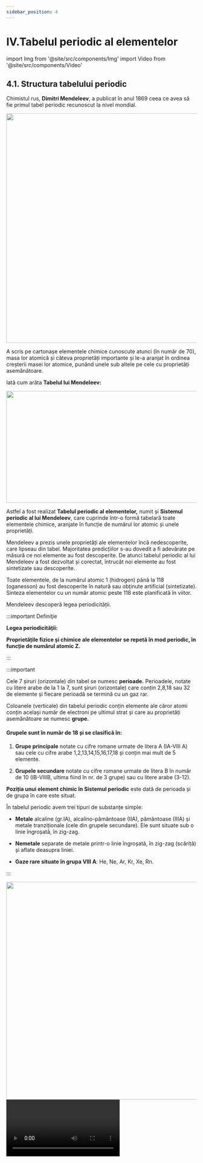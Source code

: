 ```yaml
---
sidebar_position: 4
---
```


# IV.Tabelul periodic al elementelor


import Img from '@site/src/components/Img'
import Video from '@site/src/components/Video'


## 4.1. Structura tabelului periodic


Chimistul rus, **Dimitri Mendeleev**, a publicat în anul 1869 ceea ce avea să fie primul tabel periodic recunoscut la nivel mondial. 



<Img className="img-responsive4" src="chimie/clasa7/capitolul4/4_1_Poza1_PozaMendeleev_vers2.jpg" lazy={false} width="1000" height="607" />

A scris pe cartonașe elementele chimice cunoscute atunci (în număr de 70), masa lor atomică și câteva proprietăți importante și le-a aranjat în ordinea creșterii masei lor atomice, punând unele sub altele pe cele cu proprietăți asemănătoare. 

Iată cum arăta **Tabelul lui Mendeleev:**

<Img className="img-responsive4" src="chimie/clasa7/capitolul4/4_1_Poza2_PozaTabeluluiInitialAlLuiMendeleev_vers2.jpg" lazy={false} width="1000" height="296" />




Astfel a fost realizat **Tabelul periodic al elementelor,** numit și **Sistemul periodic al lui Mendeleev**, care cuprinde într-o formă tabelară toate elementele chimice, aranjate în funcție de numărul lor atomic și unele proprietăți.
 
Mendeleev a prezis unele proprietăți ale elementelor încă nedescoperite, care lipseau din tabel. Majoritatea predicțiilor s-au dovedit a fi adevărate pe măsură ce noi elemente au fost descoperite. De atunci tabelul periodic al lui Mendeleev a fost dezvoltat și corectat, întrucât noi elemente au fost sintetizate sau descoperite.
 
Toate elementele, de la numărul atomic 1 (hidrogen) până la 118 (oganesson) au fost descoperite în natură sau obținute artificial (sintetizate). Sinteza elementelor cu un număr atomic peste 118 este planificată în viitor.

 
Mendeleev descoperă legea periodicității. 


:::important Definiţie

**Legea periodicității:** 

**Proprietățile fizice și chimice ale elementelor se repetă în mod periodic, în funcție de numărul atomic Z.**



:::


:::important

Cele 7 șiruri (orizontale) din tabel se numesc **perioade.** Perioadele, notate cu litere arabe de la 1 la 7, sunt șiruri (orizontale) care conțin 2,8,18 sau 32 de elemente și fiecare perioadă se termină cu un gaz rar.

Coloanele (verticale) din tabelul periodic conțin elemente ale căror atomi conțin același număr de electroni pe ultimul strat și care au proprietăți asemănătoare se numesc **grupe.**


#### Grupele sunt în număr de 18 și se clasifică în:

1)	**Grupe principale** notate cu cifre romane urmate de litera A (IA-VIII A) sau cele cu cifre arabe 1,2,13,14,15,16,17,18 și conțin mai mult de 5 elemente.

2)	**Grupele secundare** notate cu cifre romane urmate de litera B în număr de 10 (IB-VIIIB, ultima fiind în nr. de 3 grupe) sau cu litere arabe (3-12).



**Poziția unui element chimic în Sistemul periodic** este dată de perioada și de grupa în care este situat.

În tabelul periodic avem trei tipuri de substanțe simple:
- **Metale** alcaline (gr.IA), alcalino-pământoase (IIA), pământoase (IIIA) și metale tranziționale (cele din grupele secundare). Ele sunt situate sub o linie îngroșată, în zig-zag.

- **Nemetale** separate de metale printr-o linie îngroșată, în zig-zag (scăriță) și aflate deasupra liniei.


- **Gaze rare situate în grupa VIII A**: He, Ne, Ar, Kr, Xe, Rn.



:::



<Img className="img-responsive4" src="chimie/clasa7/capitolul4/4_1_Poza3_PozaTabeluluiPeriodicAlElementelor_vers2.jpg" width="1000" height="576" />




<Video src="https://www.youtube.com/embed/eg4LNOPWZkE" />


<br></br>
<br></br>



:::caution Temă

**Observă Tabelul periodic și răspunde la următoarele întrebări :**


1)	Care dintre elementele H, Cu, Mg, C, I, Na fac parte din perioada a 3-a?

2)	Care este legea după care s-a stabilit poziția elementelor în acest Tabel?

3)	Denumește metalele alcaline și nemetalele din grupa a VII A .

4)	Care este poziția în Sistemul periodic al următoarelor elemente: H, K, O, Al, F, Cu ?



5) Completează spațiile libere:

a) Savantul rus Mendeleev aranjează unele sub altele elemente cu ..................................................

b) Același șir (orizontal) cuprinde elementele chimice în ordinea crescătoare a ..................................................

c)	Tabelul periodic conține un număr de ........coloane, numite................... și un număr de ........ șiruri, numite ...............................




:::


<br></br>
<br></br>




## 4.2. Relația dintre structura atomului și poziția sa în Sistemul periodic.


Ce legătură observi între numărul grupei al fiecărui element și numărul de electroni de pe ultimul strat al atomilor respectivi?

Toți cei 8 atomi reprezentați se află în perioada a 2-a. Ce legătură observi între numărul perioadei și numărul de straturi ai fiecărui atom?


<Img className="img-responsive4" src="chimie/clasa7/capitolul4/4_2_Poza1_LegaturaIntreStructuraAtomSiPozitieInSistemulPeriodic_vers2.jpg" width="1000" height="743" />



:::important

**Numărul electronilor de pe ultimul strat al atomului este egal cu cifra unităților din numărul grupei în care se află elementul.**

**Numărul perioadei în care se află un element este egal cu numărul stratului în curs de completare (ultimul strat) din structura electronică a atomului acelui element.**



:::




<Video src="https://www.youtube.com/embed/BcuSzFLi6us" />


<br></br>
<br></br>

:::caution Problemă rezolvată

1) Un element are pe stratul 3(M)-6 electroni. Stabilește structura atomului și poziția acestuia în Sistemul periodic.

- Desenăm în mijloc nucleul.

- Urmează învelișul electronic punând pe stratul 1(K) : 2 ē, 2 (K) : 8 ē și 3(M) : 6 ē.

- Numărăm toți electronii = 16, deci Z = 16 = nr. ē = nr. p+ (îi punem în nucleu)

- Acest atom având 6 ē pe ultimul strat înseamnă că se află în grupa VIA (16).

- Acest atom având 3 straturi înseamnă că se află în perioada a 3-a.

- Căutăm în Sistemul periodic și vedem că este vorba de elementul S cu A=32. Calculăm nr. n<sup>0</sup> : N = A – Z = 32 – 16 = 16 n<sup>0</sup>, pe care îi punem în nucleu.


<Img className="img-responsive4" src="chimie/clasa7/capitolul4/4_2_Poza2_StructuraAtom_ProblemaModel1_vers2.jpg" width="1000" height="545" />


:::



:::caution Problemă rezolvată

2)	Un element are Z = 15 și A = 31. Reprezintă structura atomului și poziția lui în Sistemul periodic.

- Reprezentăm structura atomului.

Z = 17 = nr. ē = nr. p<sup>+</sup>

N = A – Z = 31 – 15 = 16 n<sup>0</sup>




- Urmează învelișul electronic punând pe stratul 1(K) : 2 ē, 2 (K) : 8 ē și 3(M) : 5 ē.

- Nr.grupei = VA(15) = nr. ē pe ultimul strat.

- Nr. perioadei = a 3-a = nr. de straturi.


<Img className="img-responsive4" src="chimie/clasa7/capitolul4/4_2_Poza3_StructuraAtom_ProblemaModel2_vers2.jpg" width="1000" height="599" />


<br></br>


<Video src="https://www.youtube.com/embed/fUulFvkzrSc" />






:::



<br></br>
<br></br>



## 4.3. Metale. Nemetale. Proprietăți.


**Metalele se diferențiază de nemetale pe baza unor proprietăți fizice și chimice generale și pe baza structurii electronice a ultimului strat.**


:::tip Experiment

**1.** Analiza proprietăților fizice ale metalelor 

:::

<Video src="https://www.youtube.com/embed/cilxHIFwh5o" />



**Materiale necesare:** clește metalic, pahar Berzelius cu apă, spirtieră, circuit electric cu baterie, fire și bec, obiecte metalice(Cu, Fe, Al, Zn, Pb, Au, Ag, Hg, Mg), lumânare.

:::warning

Atenție! Mercurul este extrem de toxic ! Nu inhala vaporii săi! Nu îl atinge și nu il gusta! 
  
:::


**Descrierea experimentului:** 

- Observă pentru fiecare metal o serie de proprietăți fizice: culoare, stare de agregare, aspect, plasticitate (ușurința cu care se deformează), duritate (rezistența la rupere).

- Notează în tabel densitățile metalelor (vezi anexă manual).

- Notează în tabel temperaturile lor de topire (vezi anexă manual).

- Verifică conductibilitatea lor electrică cu ajutorul circuitului în care se intercalezi diferitele metale.

- Verifică conductibilitatea lor termică, încălzind corpul metalic pe care ai picurat bobițe de ceară, la un capăt în flacăra unei spirtiere. 


<Video src="https://www.youtube.com/embed/fZ2WRoAQCow" />



<br></br>


:::warning Atenție
Acest experiment se efectuează numai în prezența unui adult!

Când lucrezi cu surse de foc ai grijă să ai părul strâns și să nu porți haine cu mâneci largi!

:::


<br></br>




- Completează tabelul următor


<Img className="img-responsive4" src="chimie/clasa7/capitolul4/4_3_Poza1_TabelDate_Experimentul1_vers2.jpg" width="1000" height="491" />




:::important

**Proprietățile generale ale metalelor:**

- Sunt solide (cu excepția mercurului)

- Au luciu metalic

- Gri-argintii (cu excepția Cu - arămiu și Au - auriu)

- Conductoare termice (permit trecerea căldurii prin ele de la capătul încălzit spre cel neîncălzit, fără deplasare de substanță)

- Conductoare electrice (permit trecerea curentului electric prin ele)

- Marea majoritate a metalelor au temperaturi de topire ridicate

- Marea majoritate a metalelor au densități ridicate

- Sunt maleabile (pot fi trase în foi) și ductile (pot fi trase în fire)

- Insolubile în apă

- Solubile unele în altele în topitură, formând aliaje.


:::


:::note Observaţie

Aliajele sunt amestecuri omogene de metale sau metale cu nemetale, fiind obținute prin amestecarea lor în stare topită. 

Cele mai cunoscute aliaje sunt: 

- fonta (Fe + 1,7-5% C);

- oțelul(Fe + 0,3-2% C);

- alama (Cu-Zn);

- bronzul (Cu-Sn);

- aliaj de lipit metale (Pb-Sn);

- duraluminiul (Al-Cu-Mg-Mn) etc.
  

:::




<Video src="https://www.youtube.com/embed/IFVwokN0_UI" />






<br></br>
<br></br>








:::tip Experiment

**2.** Analiza proprietăților fizice ale nemetalelor 

:::

<Video src="https://www.youtube.com/embed/0bgXM5ZIAj4" />



**Materiale necesare:** pahar Berzelius cu apă, circuit electric cu baterie, fire și bec, nemetale: oxigen, azot, sulf, carbon (grafit, diamant), clor, iod, brom.

:::warning

Atenție! Clorul, bromul şi iodul sunt substanţe toxice şi iritante pentru plămâni ! Nu inhala vaporii lor! Nu le atinge și nu le gusta! 
  
:::




**Descrierea experimentului:** 


- Observă pentru fiecare nemetal o serie de proprietăți fizice: culoare, stare de agregare, aspect, plasticitate (ușurința cu care se deformează), duritate (rezistența la rupere).

- Notează în tabel temperaturile lor de topire și densitățile lor.

- Verifică conductibilitatea lor electrică cu ajutorul circuitului în care se intercalează diferitele nemetale solide.

- Completează tabelul următor



<Img className="img-responsive4" src="chimie/clasa7/capitolul4/4_3_Poza2_TabelDate_Experimentul2_vers2.jpg" width="1000" height="521" />




:::important

**Proprietățile generale ale nemetalelor:**

- Sunt solide (iod, carbon, sulf, fosfor, siliciu), lichide (bromul) și gazoase (hidrogen, oxigen, azot, fluor, clor).

- Nu au luciu (cu excepția diamantului, grafitului și iodului).

- Incolore sau divers colorate.

- Izolatoare termice (cu excepția diamantului) și electrice (cu excepția grafitului).

- Nu sunt maleabile și ductile.
 
- Multe nemetale au temperaturi de topire foarte mici (cu excepția diamantului).

- Multe nemetale au densități mici.

- Insolubile în apă (cu excepția oxigenului, azotului și clorului).

- Nemetalele solide sunt casante (se sparg).


:::




<br></br>
<br></br>





## 4.4. Sinteză recapitulativă - Tabelul periodic al elementelor




:::important

**Legea periodicității:** 

**Proprietățile fizice și chimice ale elementelor se repetă în mod periodic, în funcție de numărul atomic Z.**



Cele 7 șiruri (orizontale) din tabel se numesc **perioade.** Perioadele, notate cu litere arabe de la 1 la 7, sunt șiruri (orizontale) care conțin 2,8,18 sau 32 de elemente și fiecare perioadă se termină cu un gaz rar.

Coloanele (verticale) din tabelul periodic conțin elemente ale căror atomi conțin același număr de electroni pe ultimul strat și care au proprietăți asemănătoare se numesc **grupe.**


#### Grupele sunt în număr de 18 și se clasifică în:

1)	**Grupe principale** notate cu cifre romane urmate de litera A (IA-VIII A) sau cele cu cifre arabe 1,2,13,14,15,16,17,18 și conțin mai mult de 5 elemente.

2)	**Grupele secundare** notate cu cifre romane urmate de litera B în număr de 10 (IB-VIIIB, ultima fiind în nr. de 3 grupe) sau cu litere arabe (3-12).




<br></br>


**Poziția unui element chimic în Sistemul periodic** este dată de perioada și grupa în care este situat.

În tabelul periodic avem trei tipuri de substanțe simple:
- **Metale** alcaline (gr.IA), alcalino-pământoase (IIA), pământoase (IIIA) și metale tranziționale (cele din grupele secundare). Ele se află sub linia în zig-zag.

- **Nemetale** separate de metale printr-o linie îngroșată, în zig-zag (scăriță) și aflate deasupra liniei.


- **Gaze rare situate în grupa VIII A**: He, Ne, Ar, Kr, Xe, Rn.



<br></br>




**Numărul electronilor de pe ultimul strat al atomului este egal cu cifra unităților din numărul grupei în care se află elementul.**

**Numărul perioadei în care se află un element este egal cu numărul stratului în curs de completare (ultimul strat) din structura electronică a atomului acelui element.**




<br></br>




**Proprietățile generale ale metalelor:**

- Sunt solide (cu excepția mercurului).

- Au luciu metalic.

- Gri-argintii (cu excepția Cu - arămiu și Au - auriu).

- Conductoare termice și electrice.

- Marea majoritate a metalelor au temperaturi de topire ridicate.

- Marea majoritate a metalelor au densități ridicate.

- Sunt maleabile (pot fi trase în foi) și ductile (pot fi trase în fire).

- Insolubile în apă.

- Solubile unele în altele în topitură, formând aliaje.



Aliajele sunt amestecuri omogene de metale sau metale cu nemetale, fiind obținute prin amestecarea lor în stare topită. 

Cele mai cunoscute aliaje sunt: 

- fonta (Fe + 1,7-5% C);

- oțelul(Fe + 0,3-2% C);

- alama (Cu-Zn);

- bronzul (Cu-Sn);

- aliaj de lipit metale (Pb-Sn);

- duraluminiul (Al-Cu-Mg-Mn) etc.
  


<br></br>




**Proprietățile generale ale nemetalelor:**

- Sunt solide (iod, carbon, sulf, fosfor, siliciu), lichide (bromul) și gazoase (hidrogen, oxigen, azot, fluor, clor)

- Nu au luciu (cu excepția diamantului, grafitului și iodului).

- Incolore sau divers colorate.

- Izolatoare termice (cu excepția diamantului) și electrice (cu excepția grafitului).

- Nu sunt maleabile și ductile.
 
- Multe nemetale au temperaturi de topire foarte mici (cu excepția diamantului).

- Multe nemetale au densități mici.

- Insolubile în apă (cu excepția oxigenului, azotului și clorului).

- Nemetalele solide sunt casante (se sparg).







:::






<br></br>
<br></br>





## 4.5. Exerciții recapitulative - Tabelul periodic al elementelor



:::caution Exerciții recapitulative - Tabelul periodic al elementelor




**1.** Completează următoarele afirmații:

a) Cele 7 șiruri (orizontale) din tabel se numesc ........................

b) Perioadele sunt notate cu litere ..........................................

c) Fiecare perioadă se termină cu un .......................................

d) Coloanele (verticale) din tabelul periodic, care conțin elemente ale căror atomi conțin același număr de electroni pe .................................................. și care au proprietăți asemănătoare se numesc ..............................

e) Grupele sunt în număr de 18 și se clasifică în grupe .....................notate cu litere romane , urmate de litera .......și grupe........................notate cu litere romane, urmate de litera ........

f) Metalele sunt situate în Sistemul periodic ...............linia în zig-zag, iar nemetalele sunt .............față de linia în zig-zag.

g) Gazele rare, numite și gaze.................se află în grupa a ........A.

h) Legea periodicității spune că proprietățile fizice și chimice ale elementelor se repetă în mod periodic, în funcție de ..................................................


<br></br>

**2.** Un element are pe stratul 3(M)-3 electroni. Stabilește structura atomului și poziția acestuia în Sistemul periodic.

<br></br>

**3.** Un atom are structura din diagrama următoare. Care este poziția acestui element în Sistemul periodic?
 




<Img className="img-responsive4" src="chimie/clasa7/capitolul4/4_5_Poza1_SchemaStructuraAtom_Exercitiul3.jpg" width="1000" height="408" />

<br></br>
<br></br>




**4.** Completează tabelul următor:




<Img className="img-responsive4" src="chimie/clasa7/capitolul4/4_5_Poza2_Tabele_Exercitiul4.jpg" width="1000" height="210" />

<br></br>
<br></br>


**5.** Despre următoarele elemente chimice cunoaștem anumite informații. Recunoaște ce caracter chimic au aceste elemente chimice (metal/nemetal):

a) Zincul este solid, alb-albăstrui, cu luciu, maleabil, ductil, conductor electric și termic, insolubil în apă, formează cu cuprul aliajul numit alamă.

b) Azotul este un gaz incolor, inodor, insipid, nu întreține arderea, izolator electric și termic, puțin solubil în apă și se găsește în aerul atmosferic.



<br></br>

6)	Asociază numărul de ordine al elementelor din coloana A cu litera corespunzătoare configurației electronice potrivite din coloana B și scrie-le în coloana C.



<Img className="img-responsive4" src="chimie/clasa7/capitolul4/4_5_Poza3_Tabel_Exercitiul6.jpg" width="1000" height="326" />

<br></br>
<br></br>



7)	Precizează care dintre afirmațiile următoare sunt adevărate (A), respectiv false (F):



a) Elementele din aceeași perioadă au proprietăți chimice asemănătoare.

b) Elementele chimice ai căror atomi au același număr de straturi în curs de completare se găsesc în aceeași perioadă.

c) Elementele din grupa 1-a au toate caracter metalic.

d) Numărul de masă indică numărul nucleonilor din nucleul atomului respectiv.

e) 


<Img className="img-responsive4" src="chimie/clasa7/capitolul4/4_5_Poza4_LitE_Exercitiul7.jpg" width="1000" height="70" />

<br></br>
<br></br>



f) Grupa este coloana care conține elemente chimice cu proprietăți chimice asemănătoare.

g) În grupa a 17-a (VII A) elementele chimice se găsesc în toate cele trei stări de agregare.

h) Metalele din grupa a 2-a se numesc metale alcaline.

i) Oxigenul este metal.



j) 


<Img className="img-responsive4" src="chimie/clasa7/capitolul4/4_5_Poza5_LitJ_Exercitiul7.jpg" width="1000" height="71" />

<br></br>
<br></br>


k) 


<Img className="img-responsive4" src="chimie/clasa7/capitolul4/4_5_Poza6_LitK_Exercitiul7.jpg" width="1000" height="74" />

<br></br>
<br></br>
<br></br>


8)


<Img className="img-responsive4" src="chimie/clasa7/capitolul4/4_5_Poza7_Enunt_Exercitiul8.jpg" width="1000" height="65" />

<br></br>
<br></br>

a) Numărul atomic este .................

b) Numărul de masă este...............

c) Numărul de protoni este..............

d) Numărul de neutroni este.............

e) Numărul de electroni este...........

f) Configurația lui electronică este..............................

g) Face parte din perioada a.........

h) Face parte din grupa principală a.........

i) Are caracter chimic.............................

j) Numărul de atomi de clor din 270 g de aluminiu este..............................

k) Numărul de moli de atomi din 20 kg de aluminiu este............................

l) Numărul de moli în care se găsesc 24,88 ∙ 10<sup>23</sup> atomi de aluminiu este..........






:::






<br></br>
<br></br>





## 4.6. Test de autoevaluare - Tabelul periodic al elementelor



:::caution Test de autoevaluare - Tabelul periodic al elementelor



**1.**	Completează spațiile libere astfel încât afirmațiile să fie adevărate: **-1,5p**

a)	În Sistemul periodic ........................................................... ale elementelor se repetă în mod periodic în funcție .............................

b)	Perioadele sunt ............................... și se termină fiecare cu un ......................................

c)	Grupele sunt ............................................ care conțin elemente chimice cu ................................ asemănătoare.


**2.** Completează următorul tabel: **-5p**



<Img className="img-responsive4" src="chimie/clasa7/capitolul4/4_6_Poza1_Tabel_Exercitiul2.jpg" width="1000" height="170" />

<br></br>
<br></br>






**3.** Despre următoarele elemente chimice cunoaștem anumite informații. Recunoaște ce caracter chimic au aceste elemente chimice (metal/nemetal): **-1,5p**

a)	Magneziul este solid, argintiu, cu luciu, maleabil, ductil, conductor electric și termic, insolubil în apă, formează cu aluminiul și cuprul aliajul numit duraluminiu folosit la construcția avioanelor și rachetelor. Compuși ai magneziului, în principal oxidul de magneziu, sunt utilizați ca material refractar pentru cuptoarele din industria siderurgică - la producerea fontei și oțelului, industria metalelor neferoase, a sticlei și a cimentului. Oxidul de magneziu și alți compuși sunt de asemenea utilizați în agricultură (ca fertilizatori), chimie și industria construcțiilor.

b)	Sulful este solid, de culoare galbenă, insolubil în apă, dar solubil în sulfura de carbon, benzen, toluen sau petrol, are densitate mai mare decât a apei, este izolator termic și electric, este casant (de duritate mică) și la încălzire, sulful se topește ușor la 112-119°C. Sulful este indispensabil în fabricarea a numeroase substanțe și materiale: cauciuc și ebonită, prin vulcanizare, acid sulfuric, praf de pușcă, artificii, medicamente, conservanți, chibrituri etc.




Oficiu **-2p**



:::
